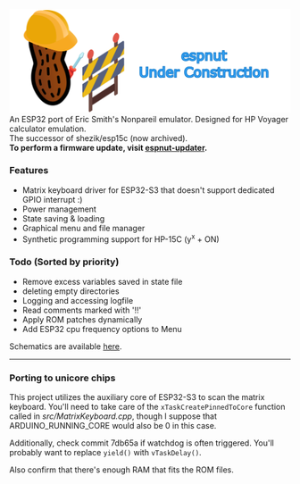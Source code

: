 [![](markdownAssets/banner-dev.png)](https://github.com/shezik/espnut)  
An ESP32 port of Eric Smith's Nonpareil emulator. Designed for HP Voyager calculator emulation.  
The successor of shezik/esp15c (now archived).  
**To perform a firmware update, visit [espnut-updater](https://github.com/shezik/espnut-updater).**

### Features
- Matrix keyboard driver for ESP32-S3 that doesn't support dedicated GPIO interrupt :)
- Power management
- State saving & loading
- Graphical menu and file manager
- Synthetic programming support for HP-15C (y<sup>x</sup> + ON)

### Todo (Sorted by priority)
- Remove excess variables saved in state file
- deleting empty directories
- Logging and accessing logfile
- Read comments marked with '!!'
- Apply ROM patches dynamically
- Add ESP32 cpu frequency options to Menu

Schematics are available [here](docs/Schematics).

--------------------------------------------------------------------------------------------------------------------------------

### Porting to unicore chips
This project utilizes the auxiliary core of ESP32-S3 to scan the matrix keyboard. You'll need to take care of the `xTaskCreatePinnedToCore` function called in *src/MatrixKeyboard.cpp*, though I suppose that ARDUINO_RUNNING_CORE would also be 0 in this case.

Additionally, check commit 7db65a if watchdog is often triggered. You'll probably want to replace `yield()` with `vTaskDelay()`.

Also confirm that there's enough RAM that fits the ROM files.
